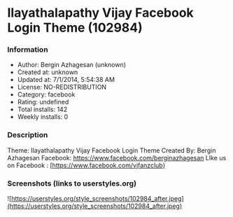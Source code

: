 # Ilayathalapathy Vijay Facebook Login Theme (102984)

### Information
- Author: Bergin Azhagesan (unknown)
- Created at: unknown
- Updated at: 7/1/2014, 5:54:38 AM
- License: NO-REDISTRIBUTION
- Category: facebook
- Rating: undefined
- Total installs: 142
- Weekly installs: 0


### Description
Theme: Ilayathalapathy Vijay Facebook Login Theme
Created By: Bergin Azhagesan
Facebook: https://www.facebook.com/berginazhagesan
LIke us on Facebook : [https://www.facebook.com/vjfanzclub}


### Screenshots (links to userstyles.org)
![https://userstyles.org/style_screenshots/102984_after.jpeg](https://userstyles.org/style_screenshots/102984_after.jpeg)


